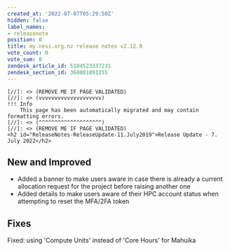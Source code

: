 ```yaml
---
created_at: '2022-07-07T05:29:50Z'
hidden: false
label_names:
- releasenote
position: 0
title: my.nesi.org.nz release notes v2.12.0
vote_count: 0
vote_sum: 0
zendesk_article_id: 5104523337231
zendesk_section_id: 360001091155
---
```



    [//]: <> (REMOVE ME IF PAGE VALIDATED)
    [//]: <> (vvvvvvvvvvvvvvvvvvvv)
    !!! Info
        This page has been automatically migrated and may contain formatting errors.
    [//]: <> (^^^^^^^^^^^^^^^^^^^^)
    [//]: <> (REMOVE ME IF PAGE VALIDATED)
    <h2 id="ReleaseNotes-ReleaseUpdate-11.July2019">Release Update - 7. July 2022</h2>
<h2 id="ReleaseNotes-NewandImproved">New and Improved</h2>
<ul>
<li>Added a banner to make users aware in case there is already a current allocation request for the project before raising another one</li>
<li>Added details to make users <span>aware of their HPC account status when attempting to reset the MFA/2FA token</span>
</li>
</ul>
<h2 id="ReleaseNotes-Fixes"><span>Fixes</span></h2>
<p><span>Fixed: using 'Compute Units' instead of 'Core Hours' for Mahuika</span></p>
<p> </p>
<p> </p>
